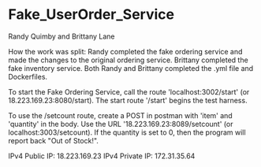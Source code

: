 # Fake_UserOrder_Service
Randy Quimby and Brittany Lane

How the work was split: 
Randy completed the fake ordering service and made the changes to the original ordering service.  Brittany completed the fake inventory service.  Both Randy and Brittany completed the .yml file and Dockerfiles.

To start the Fake Ordering Service, call the route 'localhost:3002/start' (or 18.223.169.23:8080/start).
The start route '/start' begins the test harness.

To use the /setcount route, create a POST in postman with 'item' and 'quantity' in the body.  Use the URL '18.223.169.23:8089/setcount' (or localhost:3003/setcount).  If the quantity is set to 0, then the program will report back "Out of Stock!".

IPv4 Public IP: 18.223.169.23 IPv4 Private IP: 172.31.35.64

